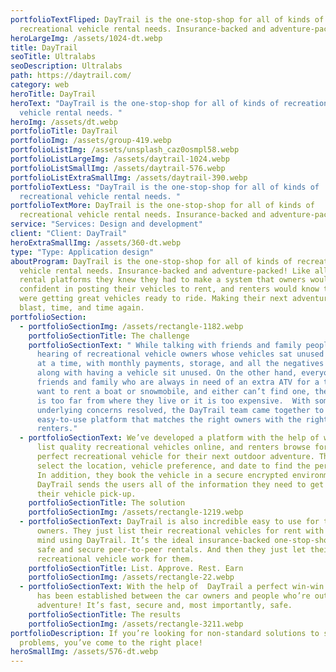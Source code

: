 ```yaml
---
portfolioTextFliped: DayTrail is the one-stop-shop for all of kinds of
  recreational vehicle rental needs. Insurance-backed and adventure-packed!
heroLargeImg: /assets/1024-dt.webp
title: DayTrail
seoTitle: Ultralabs
seoDescription: Ultralabs
path: https://daytrail.com/
category: web
heroTitle: DayTrail
heroText: "DayTrail is the one-stop-shop for all of kinds of recreational
  vehicle rental needs. "
heroImg: /assets/dt.webp
portfolioTitle: DayTrail
portfolioImg: /assets/group-419.webp
portfolioListImg: /assets/unsplash_caz0osmpl58.webp
portfolioListLargeImg: /assets/daytrail-1024.webp
portfolioListSmallImg: /assets/daytrail-576.webp
portfolioListExtraSmallImg: /assets/daytrail-390.webp
portfolioTextLess: "DayTrail is the one-stop-shop for all of kinds of
  recreational vehicle rental needs. "
portfolioTextMore: DayTrail is the one-stop-shop for all of kinds of
  recreational vehicle rental needs. Insurance-backed and adventure-packed!
service: "Services: Design and development"
client: "Client: DayTrail"
heroExtraSmallImg: /assets/360-dt.webp
type: "Type: Application design"
aboutProgram: DayTrail is the one-stop-shop for all of kinds of recreational
  vehicle rental needs. Insurance-backed and adventure-packed! Like all P2P
  rental platforms they knew they had to make a system that owners would feel
  confident in posting their vehicles to rent, and renters would know that they
  were getting great vehicles ready to ride. Making their next adventure a
  blast, time, and time again.
portfolioSection:
  - portfolioSectionImg: /assets/rectangle-1182.webp
    portfolioSectionTitle: The challenge
    portfolioSectionText: " While talking with friends and family people are often
      hearing of recreational vehicle owners whose vehicles sat unused for weeks
      at a time, with monthly payments, storage, and all the negatives that come
      along with having a vehicle sit unused. On the other hand, everyone has
      friends and family who are always in need of an extra ATV for a trip or
      want to rent a boat or snowmobile, and either can’t find one, the vehicle
      is too far from where they live or it is too expensive.  With some of the
      underlying concerns resolved, the DayTrail team came together to create an
      easy-to-use platform that matches the right owners with the right
      renters."
  - portfolioSectionText: We’ve developed a platform with the help of which owners
      list quality recreational vehicles online, and renters browse for the
      perfect recreational vehicle for their next outdoor adventure. They just
      select the location, vehicle preference, and date to find the perfect fit.
      In addition, they book the vehicle in a secure encrypted environment.
      DayTrail sends the users all of the information they need to get ready for
      their vehicle pick-up.
    portfolioSectionTitle: The solution
    portfolioSectionImg: /assets/rectangle-1219.webp
  - portfolioSectionText: DayTrail is also incredible easy to use for the car
      owners. They just list their recreational vehicles for rent with peace of
      mind using DayTrail. It’s the ideal insurance-backed one-stop-shop for
      safe and secure peer-to-peer rentals. And then they just let their
      recreational vehicle work for them.
    portfolioSectionTitle: List. Approve. Rest. Earn
    portfolioSectionImg: /assets/rectangle-22.webp
  - portfolioSectionText: With the help of  DayTrail a perfect win-win relationship
      has been established between the car owners and people who’re out for an
      adventure! It’s fast, secure and, most importantly, safe.
    portfolioSectionTitle: The results
    portfolioSectionImg: /assets/rectangle-3211.webp
portfolioDescription: If you’re looking for non-standard solutions to standard
  problems, you’ve come to the right place!
heroSmallImg: /assets/576-dt.webp
---
```

